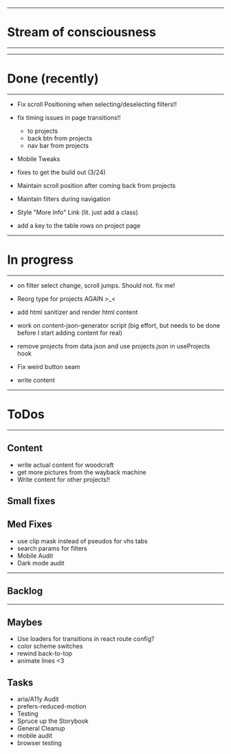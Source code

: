 -----------------------------------------
# Stream of consciousness
-----------------------------------------


-----------------------------------------
# Done (recently)
-----------------------------------------

- Fix scroll Positioning when selecting/deselecting filters!!

- fix timing issues in page transitions!!
  - to projects
  - back btn from projects
  - nav bar from projects
- Mobile Tweaks
- fixes to get the build out (3/24)
- Maintain scroll position after coming back from projects
- Maintain filters during navigation
- Style "More Info" Link  (lit. just add a class)
- add a key to the table rows on project page

-----------------------------------------
# In progress
-----------------------------------------

- on filter select change, scroll jumps.  Should not.  fix me!

- Reorg type for projects AGAIN >_<
- add html sanitizer and render html content

- work on content-json-generator script (big effort, but needs to be done before I start adding content for real)
- remove projects from data.json and use projects.json in useProjects hook



- Fix weird button seam
- write content

-----------------------------------------
# ToDos
-----------------------------------------

## Content
- write actual content for woodcraft
- get more pictures from the wayback machine
- Write content for other projects!!

## Small fixes

## Med Fixes
- use clip mask instead of pseudos for vhs tabs
- search params for filters
- Mobile Audit
- Dark mode audit

-----------------------------------------
## Backlog
-----------------------------------------

## Maybes
- Use loaders for transitions in react route config?
- color scheme switches
- rewind back-to-top
- animate lines <3

## Tasks
- aria/A11y Audit
- prefers-reduced-motion
- Testing
- Spruce up the Storybook
- General Cleanup
- mobile audit
- browser testing
